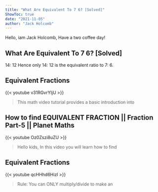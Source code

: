 ```yaml
---
title: "What Are Equivalent To 7 6? [Solved]"
ShowToc: true 
date: "2021-11-05"
author: "Jack Holcomb" 
---
```


Hello, iam Jack Holcomb, Have a two coffee day!
## What Are Equivalent To 7 6? [Solved]
14: 12 Hence only 14: 12 is the equivalent ratio to 7: 6.

## Equivalent Fractions
{{< youtube v31RGvrYIjU >}}
>This math video tutorial provides a basic introduction into 

## How to find EQUIVALENT FRACTION || Fraction Part-5 || Planet Maths
{{< youtube Oz0Zszi8uZU >}}
>Hello kids, In this video you will learn how to find 

## Equivalent Fractions
{{< youtube qcHHhd6HizI >}}
>Rule: You can ONLY multiply/divide to make an 

